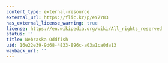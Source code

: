 ```yaml
---
content_type: external-resource
external_url: https://flic.kr/p/eY7Y83
has_external_license_warning: true
license: https://en.wikipedia.org/wiki/All_rights_reserved
status: ''
title: Nebraska Oddfish
uid: 16e22e39-9d68-4833-896c-a03a1ca0da13
wayback_url: ''
---
```

